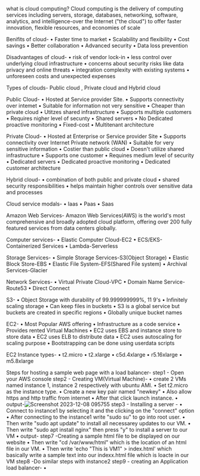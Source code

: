 what is cloud computing?
Cloud computing is the delivery of computing services including servers, storage, databases, networking, software, analytics, and intelligence-over the Internet ("the cloud") to offer faster innovation, flexible resources, and economies of scale

Benifits of cloud-
• Faster time to market
• Scalability and flexibility
• Cost savings
• Better collaboration
• Advanced security
• Data loss prevention

Disadvantages of cloud-
• risk of vendor lock-in
• less control over underlying cloud infrastructure
• concerns about security risks like data privacy and online threats
• integration complexity with existing systems
• unforeseen costs and unexpected expenses

Types of clouds- Public cloud , Private cloud and Hybrid cloud

Public Cloud-
• Hosted at Service provider Site.
• Supports connectivity over intemet
• Suitable for information not very sensitive
• Cheaper than private cloud
• Utitzes shared infrastructure
• Supports multiple customers
• Requires nigher level of secunty
• Shared servers
• No Dedicated proactive monitoring
• Fixed-cost
• Multitenant architecture

Private Cloud-
• Hosted at Enterprise or Service provider Site
• Supports connectivity over Internet Private network (WAN)
• Suitable for very sensitive information
• Costier than public cloud
• Doesn't utilize shared infrastructure
• Supports one customer
• Requines medium level of security
• Dedicated servers
• Dedicated proactive monitoring
• Dedicated customer architecture

Hybrid cloud-
• combination of both public and private cloud
• shared security responsibilities
• helps maintain higher controls over sensitive data and processes

Cloud service modals-
• Iaas
• Paas
• Saas

Amazon Web Services-
Amazon Web Services(AWS) is the world's most comprehensive and broadly adopted cloud platform, offering over 200 fully featured services from data centers globally.

Computer services-
• Elastic Computer Cloud-EC2
• ECS/EKS-Containerized Services
• Lambda-Serverless

Storage Services-
• Simple Storage Services-S3(Object Storage)
• Elastic Block Store-EBS
• Elastic File System-EFS(Shared File system)
• Archival Services-Glacier

Network Services-
• Virtual Private Cloud-VPC
• Domain Name Service-Route53
• Direct Connect



S3-
• Object Storage with durability of 99.999999999%, 11 9's
• Infinitely scaling storage
• Can keep files in buckets
• S3 is a global service but buckets are created in specific regions
• Globally unique bucket names

EC2-
• Most Popular AWS offering
• Infrastructure as a code service
• Provides rented Virtual Machines
• EC2 uses EBS and instance store to store data
• EC2 uses ELB to distribute data
• EC2 uses autoscaling for scaling purpose
• Bootstrapping can be done using userdata scripts

EC2 Instance types-
• t2.micro
• t2.xlarge
• c5d.4xlarge
• r5.16xlarge
• m5.8xlarge


Steps for hosting a sample web page with  a load balancer-
step1 - Open your AWS console
step2 - Creating VM(Virtual Machine)-
    • create 2 VMs named instance 1, instance 2 respectively with ubuntu AMI.
    • Set t2.micro as the instance type.
    • Create a new key pair named "newkey"
    • Also allow https and http traffic from internet
    • After that click launch instance.
    • output-![Screenshot 2023-12-08 095755](https://github.com/userramanujan/notes/assets/145014171/4a153003-77c3-4e25-a0a1-4849e6b644fc)
step3 - Installing a server -
     • Connect to instance1 by selecting it and the clicking on the "connect" option 
     • After connecting to the instance1 write "sudo su" to go into root user.
     • Then write "sudo apt update" to install all necessarey updates to our VM.
     • Then write "sudo apt install nginx" then press "y" to install a server to our VM
     • output-
step7 -Creating a sample html file to be displayed on our website
    • Then write "cd /var/www/html" which is the location of an html file in our VM.
    • Then write 'echo "This is VM1" > index.html' which basically write a sample text into our indexx.html file which is loacte in our VM
step8 -Do similar steps with instance2
step9 - creating an Application load balancer-
      • 
